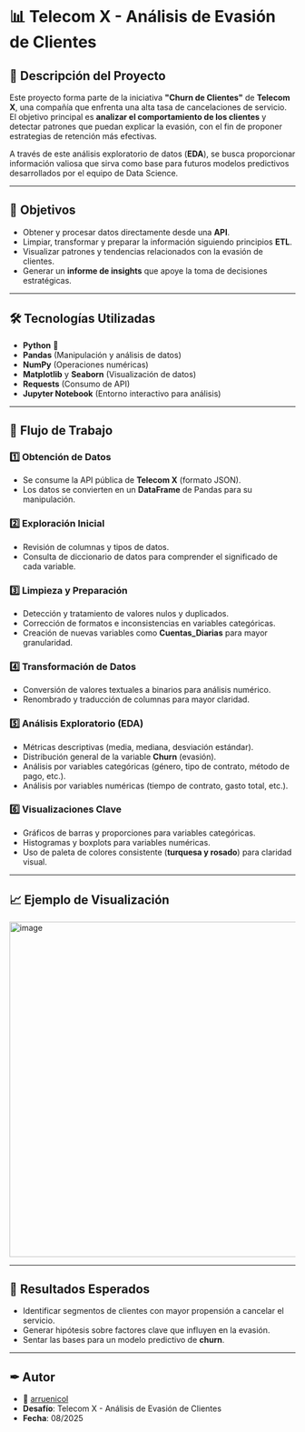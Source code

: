 # 📊 Telecom X - Análisis de Evasión de Clientes

## 📝 Descripción del Proyecto
Este proyecto forma parte de la iniciativa **"Churn de Clientes"** de **Telecom X**, una compañía que enfrenta una alta tasa de cancelaciones de servicio.  
El objetivo principal es **analizar el comportamiento de los clientes** y detectar patrones que puedan explicar la evasión, con el fin de proponer estrategias de retención más efectivas.  

A través de este análisis exploratorio de datos (**EDA**), se busca proporcionar información valiosa que sirva como base para futuros modelos predictivos desarrollados por el equipo de Data Science.

---

## 🎯 Objetivos
- Obtener y procesar datos directamente desde una **API**.
- Limpiar, transformar y preparar la información siguiendo principios **ETL**.
- Visualizar patrones y tendencias relacionados con la evasión de clientes.
- Generar un **informe de insights** que apoye la toma de decisiones estratégicas.

---

## 🛠 Tecnologías Utilizadas
- **Python** 🐍
- **Pandas** (Manipulación y análisis de datos)
- **NumPy** (Operaciones numéricas)
- **Matplotlib** y **Seaborn** (Visualización de datos)
- **Requests** (Consumo de API)
- **Jupyter Notebook** (Entorno interactivo para análisis)

---

## 📂 Flujo de Trabajo

### 1️⃣ Obtención de Datos
- Se consume la API pública de **Telecom X** (formato JSON).
- Los datos se convierten en un **DataFrame** de Pandas para su manipulación.

### 2️⃣ Exploración Inicial
- Revisión de columnas y tipos de datos.
- Consulta de diccionario de datos para comprender el significado de cada variable.

### 3️⃣ Limpieza y Preparación
- Detección y tratamiento de valores nulos y duplicados.
- Corrección de formatos e inconsistencias en variables categóricas.
- Creación de nuevas variables como **Cuentas_Diarias** para mayor granularidad.

### 4️⃣ Transformación de Datos
- Conversión de valores textuales a binarios para análisis numérico.
- Renombrado y traducción de columnas para mayor claridad.

### 5️⃣ Análisis Exploratorio (EDA)
- Métricas descriptivas (media, mediana, desviación estándar).
- Distribución general de la variable **Churn** (evasión).
- Análisis por variables categóricas (género, tipo de contrato, método de pago, etc.).
- Análisis por variables numéricas (tiempo de contrato, gasto total, etc.).

### 6️⃣ Visualizaciones Clave
- Gráficos de barras y proporciones para variables categóricas.
- Histogramas y boxplots para variables numéricas.
- Uso de paleta de colores consistente (**turquesa y rosado**) para claridad visual.

---

## 📈 Ejemplo de Visualización

<img width="1165" height="590" alt="image" src="https://github.com/user-attachments/assets/a0482ede-d22e-4989-ab21-7782c5f72aad" />

---

## 🚀 Resultados Esperados
- Identificar segmentos de clientes con mayor propensión a cancelar el servicio.
- Generar hipótesis sobre factores clave que influyen en la evasión.
- Sentar las bases para un modelo predictivo de **churn**.

---

## ✒ Autor
- 👤 [arruenicol](https://github.com/arruenicol) 
- **Desafío**: Telecom X - Análisis de Evasión de Clientes
- **Fecha**: 08/2025

